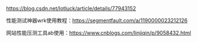 https://blog.csdn.net/lotluck/article/details/77943152

性能测试神器wrk使用教程：https://segmentfault.com/a/1190000023212126

网站性能压测工具ab使用：https://www.cnblogs.com/linjiqin/p/9058432.html

